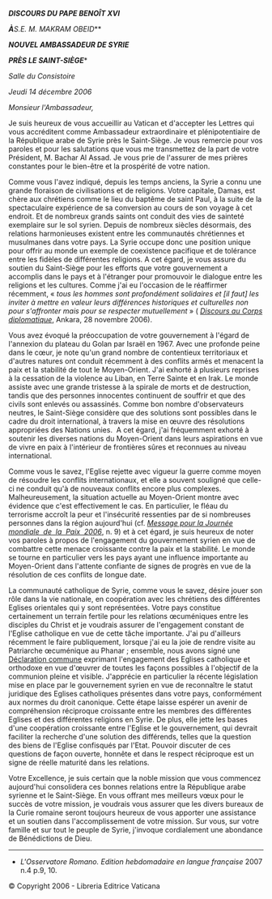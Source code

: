 ***DISCOURS DU PAPE BENOÎT XVI***

***À**S.E. M. MAKRAM OBEID***

***NOUVEL AMBASSADEUR DE SYRIE***

***PRÈS LE SAINT-SIÈGE****

*Salle du Consistoire*

*Jeudi 14 décembre 2006*

*Monsieur l'Ambassadeur,*

Je suis heureux de vous accueillir au Vatican et d'accepter les Lettres qui vous accréditent comme Ambassadeur extraordinaire et plénipotentiaire de la République arabe de Syrie près le Saint-Siège. Je vous remercie pour vos paroles et pour les salutations que vous me transmettez de la part de votre Président, M. Bachar Al Assad. Je vous prie de l'assurer de mes prières constantes pour le bien-être et la prospérité de votre nation.

Comme vous l'avez indiqué, depuis les temps anciens, la Syrie a connu une grande floraison de civilisations et de religions. Votre capitale, Damas, est chère aux chrétiens comme le lieu du baptême de saint Paul, à la suite de la spectaculaire expérience de sa conversion au cours de son voyage à cet endroit. Et de nombreux grands saints ont conduit des vies de sainteté exemplaire sur le sol syrien. Depuis de nombreux siècles désormais, des relations harmonieuses existent entre les communautés chrétiennes et musulmanes dans votre pays. La Syrie occupe donc une position unique pour offrir au monde un exemple de coexistence pacifique et de tolérance entre les fidèles de différentes religions. A cet égard, je vous assure du soutien du Saint-Siège pour les efforts que votre gouvernement a accomplis dans le pays et à l'étranger pour promouvoir le dialogue entre les religions et les cultures. Comme j'ai eu l'occasion de le réaffirmer récemment, « *tous les hommes sont profondément solidaires et [il faut] les inviter à mettre en valeur leurs différences historiques et culturelles non pour s'affronter mais pour se respecter mutuellement* » ( *[Discours au Corps diplomatique](/content/benedict-xvi/fr/speeches/2006/november/documents/hf_ben-xvi_spe_20061128_diplomatic-corps.html)*, Ankara, 28 novembre 2006).

Vous avez évoqué la préoccupation de votre gouvernement à l'égard de l'annexion du plateau du Golan par Israël en 1967. Avec une profonde peine dans le cœur, je note qu'un grand nombre de contentieux territoriaux et d'autres natures ont conduit récemment à des conflits armés et menacent la paix et la stabilité de tout le Moyen-Orient. J'ai exhorté à plusieurs reprises à la cessation de la violence au Liban, en Terre Sainte et en Irak. Le monde assiste avec une grande tristesse à la spirale de morts et de destruction, tandis que des personnes innocentes continuent de souffrir et que des civils sont enlevés ou assassinés. Comme bon nombre d'observateurs neutres, le Saint-Siège considère que des solutions sont possibles dans le cadre du droit international, à travers la mise en œuvre des résolutions appropriées des Nations unies.  A cet égard, j'ai fréquemment exhorté à soutenir les diverses nations du Moyen-Orient dans leurs aspirations en vue de vivre en paix à l'intérieur de frontières sûres et reconnues au niveau international.

Comme vous le savez, l'Eglise rejette avec vigueur la guerre comme moyen de résoudre les conflits internationaux, et elle a souvent souligné que celle-ci ne conduit qu'à de nouveaux conflits encore plus complexes. Malheureusement, la situation actuelle au Moyen-Orient montre avec évidence que c'est effectivement le cas. En particulier, le fléau du terrorisme accroît la peur et l'insécurité ressenties par de si nombreuses personnes dans la région aujourd'hui (cf. *[Message pour la Journée mondiale  de  la  Paix  2006](/content/benedict-xvi/fr/messages/peace/documents/hf_ben-xvi_mes_20051213_xxxix-world-day-peace.html)*, n. 9) et à cet égard, je suis heureux de noter vos paroles à propos de l'engagement du gouvernement syrien en vue de combattre cette menace croissante contre la paix et la stabilité. Le monde se tourne en particulier vers les pays ayant une influence importante au Moyen-Orient dans l'attente confiante de signes de progrès en vue de la résolution de ces conflits de longue date.

La communauté catholique de Syrie, comme vous le savez, désire jouer son rôle dans la vie nationale, en coopération avec les chrétiens des différentes Eglises orientales qui y sont représentées. Votre pays constitue certainement un terrain fertile pour les relations œcuméniques entre les disciples du Christ et je voudrais assurer de l'engagement constant de l'Eglise catholique en vue de cette tâche importante. J'ai pu d'ailleurs récemment le faire publiquement, lorsque j'ai eu la joie de rendre visite au Patriarche œcuménique au Phanar ; ensemble, nous avons signé une [Déclaration commune](/content/benedict-xvi/fr/speeches/2006/november/documents/hf_ben-xvi_spe_20061130_dichiarazione-comune.html) exprimant l'engagement des Eglises catholique et orthodoxe en vue d'œuvrer de toutes les façons possibles à l'objectif de la communion pleine et visible. J'apprécie en particulier la récente législation mise en place par le gouvernement syrien en vue de reconnaître le statut juridique des Eglises catholiques présentes dans votre pays, conformément aux normes du droit canonique. Cette étape laisse espérer un avenir de compréhension réciproque croissante entre les membres des différentes Eglises et des différentes religions en Syrie. De plus, elle jette les bases d'une coopération croissante entre l'Eglise et le gouvernement, qui devrait faciliter la recherche d'une solution des différends, telles que la question des biens de l'Eglise confisqués par l'Etat. Pouvoir discuter de ces questions de façon ouverte, honnête et dans le respect réciproque est un signe de réelle maturité dans les relations.

Votre Excellence, je suis certain que la noble mission que vous commencez aujourd'hui consolidera ces bonnes relations entre la République arabe syrienne et le Saint-Siège. En vous offrant mes meilleurs vœux pour le succès de votre mission, je voudrais vous assurer que les divers bureaux de la Curie romaine seront toujours heureux de vous apporter une assistance et un soutien dans l'accomplissement de votre mission. Sur vous, sur votre famille et sur tout le peuple de Syrie, j'invoque cordialement une abondance de Bénédictions de Dieu.

* * *

* *L'Osservatore Romano. Edition hebdomadaire en langue française* 2007 n.4 p.9, 10.

© Copyright 2006 - Libreria Editrice Vaticana